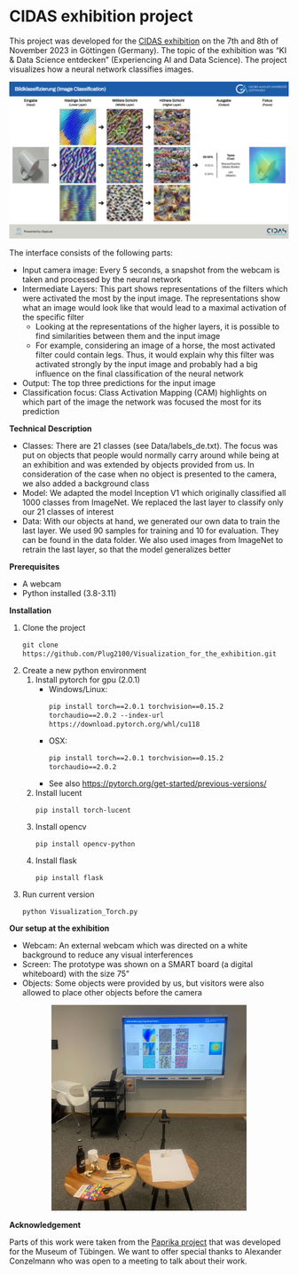 # CIDAS exhibition project
This project was developed for the [CIDAS exhibition](https://www.uni-goettingen.de/en/679751.html) on the 7th and 8th of November 2023 in Göttingen (Germany). 
The topic of the exhibition was “KI & Data Science entdecken” (Experiencing AI and Data Science). The project visualizes how a neural network classifies images.

![Prototype Interface](interface_screenshot.png)

The interface consists of the following parts:
- Input camera image: Every 5 seconds, a snapshot from the webcam is taken and processed by the neural network
- Intermediate Layers: This part shows representations of the filters which were activated the most by the input image. The representations show what an image would look like that would lead to a maximal activation of the specific filter
  - Looking at the representations of the higher layers, it is possible to find similarities between them and the input image
  - For example, considering an image of a horse, the most activated filter could contain legs. Thus, it would explain why this filter was activated strongly by the input image and probably had a big influence on the final classification of the neural network
- Output: The top three predictions for the input image
- Classification focus: Class Activation Mapping (CAM) highlights on which part of the image the network was focused the most for its prediction

**Technical Description**
- Classes: There are 21 classes (see Data/labels_de.txt). The focus was put on objects that people would normally carry around while being at an exhibition and was extended by objects provided from us. In consideration of the case when no object is presented to the camera, we also added a background class
- Model: We adapted the model Inception V1 which originally classified all 1000 classes from ImageNet. We replaced the last layer to classify only our 21 classes of interest
- Data: With our objects at hand, we generated our own data to train the last layer. We used 90 samples for training and 10 for evaluation. They can be found in the data folder. We also used images from ImageNet to retrain the last layer, so that the model generalizes better

**Prerequisites**
- A webcam
- Python installed (3.8-3.11) 

**Installation**
1. Clone the project
   ```
   git clone https://github.com/Plug2100/Visualization_for_the_exhibition.git
   ```
2. Create a new python environment
   1. Install pytorch for gpu (2.0.1) 
      - Windows/Linux: 
        ```
        pip install torch==2.0.1 torchvision==0.15.2 torchaudio==2.0.2 --index-url https://download.pytorch.org/whl/cu118
        ```
      - OSX:
        ```
        pip install torch==2.0.1 torchvision==0.15.2 torchaudio==2.0.2
        ```
      - See also https://pytorch.org/get-started/previous-versions/
   2. Install lucent
      ```
      pip install torch-lucent
      ```
   3. Install opencv
      ```
      pip install opencv-python
      ```
   3. Install flask
      ```
      pip install flask
      ```
3. Run current version 
   ```
   python Visualization_Torch.py
   ```

**Our setup at the exhibition**
- Webcam: An external webcam which was directed on a white background to reduce any visual interferences 
- Screen: The prototype was shown on a SMART board (a digital whiteboard) with the size 75"
- Objects: Some objects were provided by us, but visitors were also allowed to place other objects before the camera

<p align="center" width="100%">
  <img src="exhibition_setup_image.jpg" alt="Exhibition Setup" width="70%">
</p>

**Acknowledgement**

Parts of this work were taken from the [Paprika project](https://github.com/Conzel/paprika) that was developed 
for the Museum of Tübingen. We want to offer special thanks to Alexander Conzelmann who was open to a meeting to talk about their work.